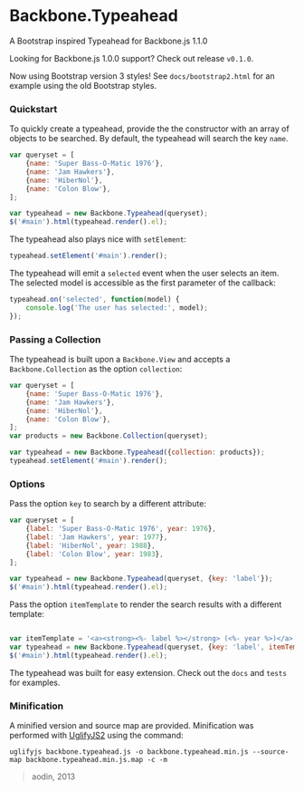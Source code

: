 Backbone.Typeahead
==================

A Bootstrap inspired Typeahead for Backbone.js 1.1.0

Looking for Backbone.js 1.0.0 support? Check out release `v0.1.0`.

Now using Bootstrap version 3 styles!
See `docs/bootstrap2.html` for an example using the old Bootstrap styles.

### Quickstart

To quickly create a typeahead, provide the the constructor with an array of objects to be searched. By default, the typeahead will search the key `name`.

```javascript
var queryset = [
    {name: 'Super Bass-O-Matic 1976'},
    {name: 'Jam Hawkers'},
    {name: 'HiberNol'},
    {name: 'Colon Blow'},
];

var typeahead = new Backbone.Typeahead(queryset);
$('#main').html(typeahead.render().el);
```

The typeahead also plays nice with `setElement`:

```javascript
typeahead.setElement('#main').render();
```

The typeahead will emit a `selected` event when the user selects an item. The selected model is accessible as the first parameter of the callback:

```javascript
typeahead.on('selected', function(model) {
    console.log('The user has selected:', model);
});
```


### Passing a Collection

The typeahead is built upon a `Backbone.View` and accepts a `Backbone.Collection` as the option `collection`:

```javascript
var queryset = [
    {name: 'Super Bass-O-Matic 1976'},
    {name: 'Jam Hawkers'},
    {name: 'HiberNol'},
    {name: 'Colon Blow'},
];
var products = new Backbone.Collection(queryset);

var typeahead = new Backbone.Typeahead({collection: products});
typeahead.setElement('#main').render();
```


### Options

Pass the option `key` to search by a different attribute:

```javascript
var queryset = [
    {label: 'Super Bass-O-Matic 1976', year: 1976},
    {label: 'Jam Hawkers', year: 1977},
    {label: 'HiberNol', year: 1988},
    {label: 'Colon Blow', year: 1983},
];

var typeahead = new Backbone.Typeahead(queryset, {key: 'label'});
$('#main').html(typeahead.render().el);
```

Pass the option `itemTemplate` to render the search results with a different template:

```javascript

var itemTemplate = '<a><strong><%- label %></strong> (<%- year %>)</a>';
var typeahead = new Backbone.Typeahead(queryset, {key: 'label', itemTemplate: itemTemplate});
$('#main').html(typeahead.render().el);
```

The typeahead was built for easy extension. Check out the `docs` and `tests` for examples.


### Minification

A minified version and source map are provided. Minification was performed with [UglifyJS2](https://github.com/mishoo/UglifyJS2) using the command:

    uglifyjs backbone.typeahead.js -o backbone.typeahead.min.js --source-map backbone.typeahead.min.js.map -c -m


> aodin, 2013
